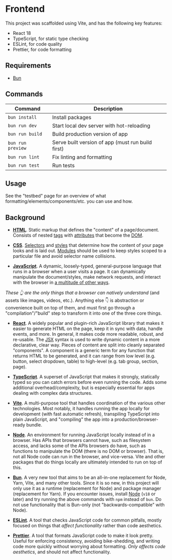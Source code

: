 # Frontend

This project was scaffolded using Vite, and has the following key features:

- React 18
- TypeScript, for static type checking
- ESLint, for code quality
- Prettier, for code formatting

## Requirements

- [Bun](https://bun.sh/)

## Commands

| Command           | Description                                       |
| ----------------- | ------------------------------------------------- |
| `bun install`     | Install packages                                  |
| `bun run dev`     | Start local dev server with hot-reloading         |
| `bun run build`   | Build production version of app                   |
| `bun run preview` | Serve built version of app (must run build first) |
| `bun run lint`    | Fix linting and formatting                        |
| `bun run test`    | Run tests                                         |

## Usage

See the "testbed" page for an overview of what formatting/elements/components/etc. you can use and how.

## Background

- **[HTML](https://developer.mozilla.org/en-US/docs/Web/HTML/Reference)**.
  Static markup that defines the "content" of a page/document.
  Consists of nested [tags](https://developer.mozilla.org/en-US/docs/Web/HTML/Element) with [attributes](https://developer.mozilla.org/en-US/docs/Web/HTML/Attributes) that become the [DOM](https://developer.mozilla.org/en-US/docs/Glossary/DOM).

- **[CSS](https://developer.mozilla.org/en-US/docs/Web/css/Reference)**.
  [Selectors](https://developer.mozilla.org/en-US/docs/Web/CSS/CSS_selectors) and [styles](https://developer.mozilla.org/en-US/docs/Web/CSS/Reference) that determine how the content of your page looks and is laid out.
  [Modules](https://vitejs.dev/guide/features.html#css-modules) should be used to keep styles scoped to a particular file and avoid selector name collisions.

- **[JavaScript](https://developer.mozilla.org/en-US/docs/Web/JavaScript)**.
  A dynamic, loosely-typed, general-purpose language that runs in a browser when a user visits a page.
  It can dynamically manipulate the document/styles, make network requests, and interact with the browser in [a multitude of other ways](https://developer.mozilla.org/en-US/docs/Learn/JavaScript/Client-side_web_APIs).

_These 👆 are the only things that a browser can natively understand_ (and assets like images, videos, etc.).
Anything else 👇 is abstraction or convenience built on top of them, and must first go through a "compilation"/"build" step to transform it into one of the three core things.

- **[React](https://react.dev/learn)**.
  A widely popular and plugin-rich JavaScript library that makes it easier to generate HTML on the page, keep it in sync with data, handle events, and more.
  In general, it makes code more readable, robust, and re-usable.
  The [JSX](https://react.dev/learn/writing-markup-with-jsx) syntax is used to write dynamic content in a more declarative, clear way.
  Pieces of content are split into cleanly separated "components".
  A component is a generic term for any function that returns HTML to be generated, and it can range from low level (e.g. button, select dropdown, table) to high-level (e.g. tab group, section, page).

- **[TypeScript](https://en.wikipedia.org/wiki/TypeScript)**.
  A superset of JavaScript that makes it strongly, statically typed so you can catch errors before even running the code.
  Adds some additional overhead/complexity, but is especially essential for apps dealing with complex data structures.

- **[Vite](https://vitejs.dev/)**.
  A multi-purpose tool that handles coordination of the various other technologies.
  Most notably, it handles running the app locally for development (with fast automatic refresh), transpiling TypeScript into plain JavaScript, and "compiling" the app into a production/browser-ready bundle.

- **[Node](https://nodejs.org/en/)**.
  An environment for running JavaScript locally instead of in a browser.
  Has APIs that browsers cannot have, such as filesystem access, and lacks some of the APIs browsers do have, such as functions to manipulate the DOM (there is no DOM or browser).
  That is, not all Node code can run in the browser, and vice-versa.
  Vite and other packages that do things locally are ultimately intended to run on top of this.

- **[Bun](https://bun.sh/)**.
  A very new tool that aims to be an all-in-one replacement for Node, Yarn, Vite, and many other tools.
  Since it is so new, in this project will only use it as a runtime (replacement for Node) and package manager (replacement for Yarn).
  If you encounter issues, install [Node](https://nodejs.org/en) (`v18` or later) and try running the above commands with `npm` instead of `bun`.
  Do not use functionality that is Bun-only (not "backwards-compatible" with Node).

- **[ESLint](https://eslint.org/)**.
  A tool that checks JavaScript code for common pitfalls, mostly focused on things that _affect functionality_ rather than code aesthetics.

- **[Prettier](https://prettier.io/)**.
  A tool that formats JavaScript code to make it look pretty.
  Useful for enforcing consistency, avoiding bike-shedding, and writing code more quickly without worrying about formatting.
  _Only affects code aesthetics_, and should not affect functionality.
